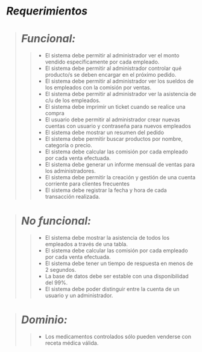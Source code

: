 ﻿# ***Requerimientos***

># ***Funcional:*** 
>>* El sistema debe permitir al administrador ver el monto vendido específicamente por cada empleado.
>>* El sistema debe permitir al administrador controlar qué producto/s se deben encargar en el próximo pedido.
>>* El sistema debe permitir al administrador ver los sueldos de los empleados con la comisión por ventas.
>>* El sistema debe permitir al administrador ver la asistencia de c/u de los empleados.
>>* El sistema debe imprimir un ticket cuando se realice una compra
>>* El usuario debe permitir al administrador crear nuevas cuentas con usuario y contraseña para nuevos empleados
>>* El sistema debe mostrar un resumen del pedido
>>* El sistema debe permitir buscar productos por nombre, categoría o precio.
>>* El sistema debe calcular las comisión por cada empleado por cada venta efectuada.
>>* El sistema debe generar un informe mensual de ventas para los administradores.
>>* El sistema debe permitir la creación y gestión de una cuenta corriente para clientes frecuentes
>>* El sistema debe registrar la fecha y hora de cada transacción realizada.


># ***No funcional:***
>>* El sistema debe mostrar la asistencia de todos los empleados a través de una tabla.
>>* El sistema debe calcular las comisión por cada empleado por cada venta efectuada.
>>* El sistema debe tener un tiempo de respuesta en menos de 2 segundos.
>>* La base de datos debe ser estable con una disponibilidad del 99%.
>>* El sistema debe poder distinguir entre la cuenta de un usuario y un administrador.

># ***Dominio:***
>>* Los medicamentos controlados sólo pueden venderse con receta médica válida.


